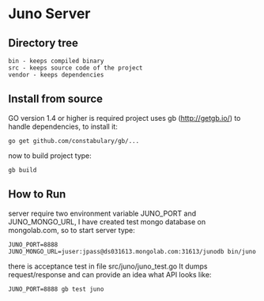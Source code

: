 # Juno Server

## Directory tree
	bin - keeps compiled binary 
	src - keeps source code of the project
	vendor - keeps dependencies
	
## Install from source

GO version 1.4 or higher is required
project uses gb (http://getgb.io/) to handle dependencies,
to install it:

	go get github.com/constabulary/gb/...

now to build project type:

	gb build

## How to Run
server require two environment variable JUNO_PORT and JUNO_MONGO_URL,
I have created test mongo database on mongolab.com, so to start server type:

	JUNO_PORT=8888 JUNO_MONGO_URL=juser:jpass@ds031613.mongolab.com:31613/junodb bin/juno
	
there is acceptance test in file src/juno/juno_test.go
It dumps request/response and can provide an idea what API looks like:

	JUNO_PORT=8888 gb test juno
	